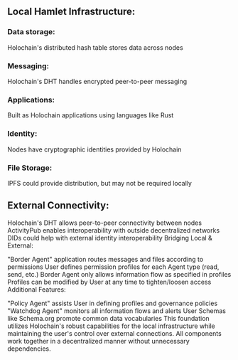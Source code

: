 ## Local Hamlet Infrastructure:

### Data storage: 
Holochain's distributed hash table stores data across nodes
### Messaging: 
Holochain's DHT handles encrypted peer-to-peer messaging
### Applications: 
Built as Holochain applications using languages like Rust
### Identity: 
Nodes have cryptographic identities provided by Holochain
### File Storage: 
IPFS could provide distribution, but may not be required locally

## External Connectivity:

Holochain's DHT allows peer-to-peer connectivity between nodes
ActivityPub enables interoperability with outside decentralized networks
DIDs could help with external identity interoperability
Bridging Local & External:

"Border Agent" application routes messages and files according to permissions
User defines permission profiles for each Agent type (read, send, etc.)
Border Agent only allows information flow as specified in profiles
Profiles can be modified by User at any time to tighten/loosen access
Additional Features:

"Policy Agent" assists User in defining profiles and governance policies
"Watchdog Agent" monitors all information flows and alerts User
Schemas like Schema.org promote common data vocabularies
This foundation utilizes Holochain's robust capabilities for the local infrastructure while maintaining the user's control over external connections. All components work together in a decentralized manner without unnecessary dependencies.

